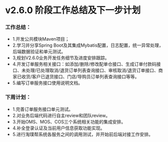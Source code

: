 # v2.6.0 阶段工作总结及下一步计划

### 工作总结：
* 1.开发公共模块Maven项目；
* 2.学习并分享Spring Boot及其集成Mybatis配置，日志配置，统一异常处理，后端数据验证和单元测试。
* 3,规划V2.6.0业务开发任务细节及进度安排跟踪。
* 4.开发订单服务相关接口：如添加/删除/修改配单仓接口、生成订单付款码接口、未处理/已处理取消/退货订单列表查询接口、审核取消/退货订单接口、商家已收货/客户已退货接口、门店/导购员订单列表查询接口等等。
* 5.编写订单服务接口使用说明文档。

### 下周计划：

* 1.完善订单服务接口单元测试。
* 2.对业务后端代码进行自主review和团队review。
* 3.开始OMS、MOS、COS三个系统相关功能的集成安排。
* 4.补全登录认证及当前用户信息获取功能实现。
* 5.进行淘璞帮系统各服务之间的调用测试，并开始前后端对接工作安排。
